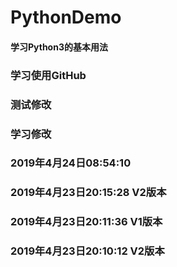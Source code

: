 # PythonDemo
#### 学习Python3的基本用法
### 学习使用GitHub
### 测试修改
### 学习修改
### 2019年4月24日08:54:10
### 2019年4月23日20:15:28 V2版本
### 2019年4月23日20:11:36 V1版本 
### 2019年4月23日20:10:12 V2版本 
